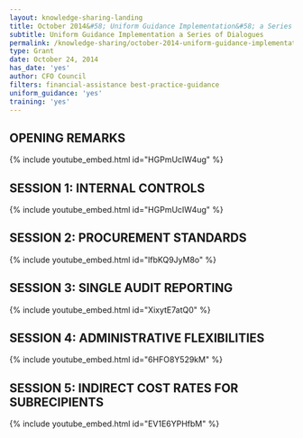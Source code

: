 ```yaml
---
layout: knowledge-sharing-landing
title: October 2014&#58; Uniform Guidance Implementation&#58; a Series of Dialogues
subtitle: Uniform Guidance Implementation a Series of Dialogues
permalink: /knowledge-sharing/october-2014-uniform-guidance-implementation-a-series-of-dialogues/
type: Grant
date: October 24, 2014
has_date: 'yes'
author: CFO Council 
filters: financial-assistance best-practice-guidance
uniform_guidance: 'yes'
training: 'yes'
---
```


## OPENING REMARKS

{% include youtube_embed.html id="HGPmUcIW4ug" %}  

## SESSION 1: INTERNAL CONTROLS

{% include youtube_embed.html id="HGPmUcIW4ug" %}  

## SESSION 2: PROCUREMENT STANDARDS

{% include youtube_embed.html id="lfbKQ9JyM8o" %}  

## SESSION 3: SINGLE AUDIT REPORTING

{% include youtube_embed.html id="XixytE7atQ0" %} 

## SESSION 4: ADMINISTRATIVE FLEXIBILITIES

{% include youtube_embed.html id="6HFO8Y529kM" %}  

## SESSION 5: INDIRECT COST RATES FOR SUBRECIPIENTS

{% include youtube_embed.html id="EV1E6YPHfbM" %}  


